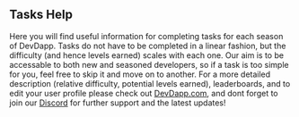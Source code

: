 ## Tasks Help ##
Here you will find useful information for completing tasks for each season of DevDapp. Tasks do not have to be completed in a linear fashion, but the difficulty (and hence levels earned) scales with each one. Our aim is to be accessable to both new and seasoned developers, so if a task is too simple for you, feel free to skip it and move on to another. For a more detailed description (relative difficulty, potential levels earned), leaderboards, and to edit your user profile please check out [DevDapp.com](https://devdapp.com), and dont forget to join our [Discord](https://discord.gg/nxVB2M4rWq) for further support and the latest updates!
